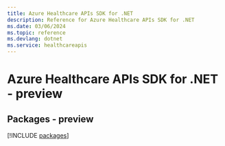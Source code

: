 ```yaml
---
title: Azure Healthcare APIs SDK for .NET
description: Reference for Azure Healthcare APIs SDK for .NET
ms.date: 03/06/2024
ms.topic: reference
ms.devlang: dotnet
ms.service: healthcareapis
---
```

# Azure Healthcare APIs SDK for .NET - preview
## Packages - preview
[!INCLUDE [packages](healthcare-apis-index.md)]